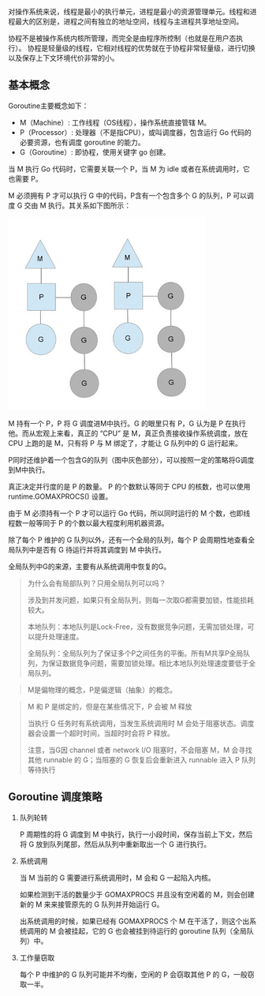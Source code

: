 对操作系统来说，线程是最小的执行单元，进程是最小的资源管理单元。线程和进程最大的区别是，进程之间有独立的地址空间，线程与主进程共享地址空间。

协程不是被操作系统内核所管理，而完全是由程序所控制（也就是在用户态执行）。
协程是轻量级的线程，它相对线程的优势就在于协程非常轻量级，进行切换以及保存上下文环境代价非常的小。


## 基本概念


Goroutine主要概念如下：
* M（Machine）: 工作线程（OS线程），操作系统直接管辖 M。
* P（Processor）: 处理器（不是指CPU），或叫调度器，包含运行 Go 代码的必要资源，也有调度 goroutine 的能力。
* G（Goroutine）: 即协程，使用关键字 go 创建。


当 M 执行 Go 代码时，它需要关联一个 P，当 M 为 idle 或者在系统调用时，它也需要 P。

M 必须拥有 P 才可以执行 G 中的代码，P含有一个包含多个 G 的队列，P 可以调度 G 交由 M 执行。其关系如下图所示：

![](images/mpg.jpg)


M 持有一个 P，P 将 G 调度进M中执行。G 的眼里只有 P，G 认为是 P 在执行他。而从宏观上来看，真正的 “CPU” 是 M，真正负责接收操作系统调度，放在 CPU 上跑的是 M，只有将 P 与 M 绑定了，才能让 G 队列中的 G 运行起来。

P同时还维护着一个包含G的队列（图中灰色部分），可以按照一定的策略将G调度到M中执行。

真正决定并行度的是 P 的数量。
P 的个数默认等同于 CPU 的核数，也可以使用 runtime.GOMAXPROCS() 设置。

由于 M 必须持有一个 P 才可以运行 Go 代码，所以同时运行的 M 个数，也即线程数一般等同于 P 的个数以最大程度利用机器资源。


除了每个 P 维护的 G 队列以外，还有一个全局的队列，每个 P 会周期性地查看全局队列中是否有 G 待运行并将其调度到 M 中执行。

全局队列中G的来源，主要有从系统调用中恢复的G。

>为什么会有局部队列？只用全局队列可以吗？
>
>涉及到并发问题，如果只有全局队列，则每一次取G都需要加锁，性能损耗较大。
>
>本地队列：本地队列是Lock-Free，没有数据竞争问题，无需加锁处理，可以提升处理速度。
>
>全局队列：全局队列为了保证多个P之间任务的平衡。所有M共享P全局队列，为保证数据竞争问题，需要加锁处理。相比本地队列处理速度要低于全局队列。

>M是偏物理的概念，P是偏逻辑（抽象）的概念。

> M 和 P 是绑定的，但是在某些情况下，P 会被 M 释放
> 
> 当执行 G 任务时有系统调用，当发生系统调用时 M 会处于阻塞状态。调度器会设置一个超时时间，当超时时会将 P 释放。
> 
> 注意，当G因 channel 或者 network I/O 阻塞时，不会阻塞 M，M 会寻找其他 runnable 的 G；当阻塞的 G 恢复后会重新进入 runnable 进入 P 队列等待执行




## Goroutine 调度策略

1. 队列轮转

    P 周期性的将 G 调度到 M 中执行，执行一小段时间，保存当前上下文，然后将 G 放到队列尾部，然后从队列中重新取出一个 G 进行执行。


2. 系统调用

    当 M 当前的 G 需要进行系统调用时，M 会和 G 一起陷入内核。

    如果检测到干活的数量少于 GOMAXPROCS 并且没有空闲着的 M，则会创建新的 M 来来接管原先的 G 队列并开始运行 G。

    出系统调用的时候，如果已经有 GOMAXPROCS 个 M 在干活了，则这个出系统调用的 M 会被挂起，它的 G 也会被挂到待运行的 goroutine 队列（全局队列）中。

3. 工作量窃取

    每个 P 中维护的 G 队列可能并不均衡，空闲的 P 会窃取其他 P 的 G，一般窃取一半。